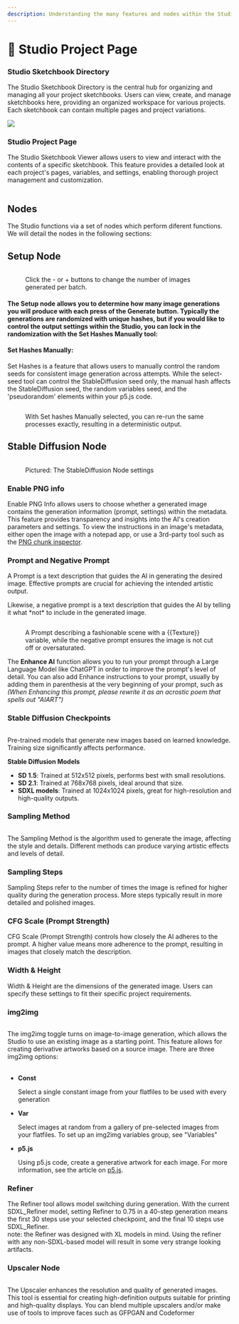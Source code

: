 ```yaml
---
description: Understanding the many features and nodes within the Studio's Creative Suite
---
```


# 📔 Studio Project Page

### **Studio Sketchbook Directory**

The Studio Sketchbook Directory is the central hub for organizing and managing all your project sketchbooks. Users can view, create, and manage sketchbooks here, providing an organized workspace for various projects. Each sketchbook can contain multiple pages and project variations.

![](<../../.gitbook/assets/image (8).png>)

### Studio Project Page <a href="#h_5dab79fd5f" id="h_5dab79fd5f"></a>

The Studio Sketchbook Viewer allows users to view and interact with the contents of a specific sketchbook. This feature provides a detailed look at each project's pages, variables, and settings, enabling thorough project management and customization.

<figure><img src="../../.gitbook/assets/image (10).png" alt=""><figcaption></figcaption></figure>

## Nodes <a href="#h_ca1c7608c0" id="h_ca1c7608c0"></a>

The Studio functions via a set of nodes which perform diferent functions. We will detail the nodes in the following sections:

## Setup Node <a href="#h_ca1c7608c0" id="h_ca1c7608c0"></a>

<figure><img src="../../.gitbook/assets/image (11).png" alt=""><figcaption><p>Click the - or + buttons to change the number of images generated per batch.</p></figcaption></figure>

#### The Setup node allows you to determine how many image generations you will produce with each press of the Generate button. Typically the generations are randomized with unique hashes, but if you would like to control the output settings within the Studio, you can lock in the randomization with the Set Hashes Manually tool: <a href="#h_c8644a3421" id="h_c8644a3421"></a>

#### Set Hashes Manually: <a href="#h_c8644a3421" id="h_c8644a3421"></a>

Set Hashes is a feature that allows users to manually control the random seeds for consistent image generation across attempts. While the select-seed tool can control the StableDiffusion seed only, the manual hash affects the StableDiffusion seed, the random variables seed, and the 'pseudorandom' elements within your p5.js code.

<figure><img src="../../.gitbook/assets/image (12).png" alt=""><figcaption><p>With Set hashes Manually selected, you can re-run the same processes exactly, resulting in a deterministic output. </p></figcaption></figure>

## Stable Diffusion Node <a href="#h_d3ed00079e" id="h_d3ed00079e"></a>

<figure><img src="../../.gitbook/assets/image (13).png" alt=""><figcaption><p>Pictured: The StableDiffusion Node settings</p></figcaption></figure>

### Enable PNG info

Enable PNG Info allows users to choose whether a generated image contains the generation information (prompt, settings) within the metadata. This feature provides transparency and insights into the AI's creation parameters and settings. To view the instructions in an image's metadata, either open the image with a notepad app, or use a 3rd-party tool such as the [PNG chunk inspector](https://www.nayuki.io/page/png-file-chunk-inspector).

### Prompt and Negative Prompt <a href="#h_b15d93079d" id="h_b15d93079d"></a>

A Prompt is a text description that guides the AI in generating the desired image. Effective prompts are crucial for achieving the intended artistic output.

Likewise, a negative prompt is a text description that guides the AI by telling it what \*not\* to include in the generated image.

<figure><img src="../../.gitbook/assets/image (14).png" alt=""><figcaption><p>A Prompt describing a fashionable scene with a {{Texture}} variable, while the negative prompt ensures the image is not cut off or oversaturated.</p></figcaption></figure>

The **Enhance AI** function allows you to run your prompt through a Large Language Model like ChatGPT in order to improve the prompt's level of detail. You can also add Enhance instructions to your prompt, usually by adding them in parenthesis at the very beginning of your prompt, such as _(When Enhancing this prompt, please rewrite it as an acrostic poem that spells out "AIART")_

### **Stable Diffusion Checkpoints**

<figure><img src="../../.gitbook/assets/image (15).png" alt=""><figcaption></figcaption></figure>

Pre-trained models that generate new images based on learned knowledge. Training size significantly affects performance.

**Stable Diffusion Models**

* **SD 1.5**: Trained at 512x512 pixels, performs best with small resolutions.
* **SD 2.1**: Trained at 768x768 pixels, ideal around that size.
* **SDXL models**: Trained at 1024x1024 pixels, great for high-resolution and high-quality outputs.

### Sampling Method <a href="#h_7dd71f6a13" id="h_7dd71f6a13"></a>

<figure><img src="../../.gitbook/assets/image (16).png" alt=""><figcaption></figcaption></figure>

The Sampling Method is the algorithm used to generate the image, affecting the style and details. Different methods can produce varying artistic effects and levels of detail.&#x20;

### Sampling Steps <a href="#h_724b0bf581" id="h_724b0bf581"></a>

Sampling Steps refer to the number of times the image is refined for higher quality during the generation process. More steps typically result in more detailed and polished images.

### CFG Scale (Prompt Strength) <a href="#h_f4f1a1f962" id="h_f4f1a1f962"></a>

CFG Scale (Prompt Strength) controls how closely the AI adheres to the prompt. A higher value means more adherence to the prompt, resulting in images that closely match the description.

### Width & Height <a href="#h_28c59acb7c" id="h_28c59acb7c"></a>

Width & Height are the dimensions of the generated image. Users can specify these settings to fit their specific project requirements.

### img2img <a href="#h_b6dcecd7e5" id="h_b6dcecd7e5"></a>

<figure><img src="../../.gitbook/assets/image (17).png" alt=""><figcaption></figcaption></figure>

The img2img toggle turns on image-to-image generation, which allows the Studio to use an existing image as a starting point. This feature allows for creating derivative artworks based on a source image. There are three img2img options:\
​

*   **Const**

    Select a single constant image from your flatfiles to be used with every generation
*   **Var**

    Select images at random from a gallery of pre-selected images from your flatfiles. To set up an img2img variables group, see "Variables"
*   **p5.js**

    Using p5.js code, create a generative artwork for each image. For more information, see the article on [p5.js](p5.js-node.md).

### Refiner

The Refiner tool allows model switching during generation. With the current SDXL\_Refiner model, setting Refiner to 0.75 in a 40-step generation means the first 30 steps use your selected checkpoint, and the final 10 steps use SDXL\_Refiner. \
note: the Refiner was designed with XL models in mind. Using the refiner with any non-SDXL-based model will result in some very strange looking artifacts.

### Upscaler Node <a href="#h_61e756d732" id="h_61e756d732"></a>

<figure><img src="../../.gitbook/assets/image (18).png" alt=""><figcaption></figcaption></figure>

The Upscaler enhances the resolution and quality of generated images. This tool is essential for creating high-definition outputs suitable for printing and high-quality displays. You can blend multiple upscalers and/or make use of tools to improve faces such as GFPGAN and Codeformer

